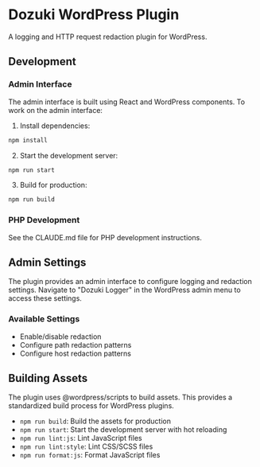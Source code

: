 # Dozuki WordPress Plugin

A logging and HTTP request redaction plugin for WordPress.

## Development

### Admin Interface

The admin interface is built using React and WordPress components. To work on the admin interface:

1. Install dependencies:

```bash
npm install
```

2. Start the development server:

```bash
npm run start
```

3. Build for production:

```bash
npm run build
```

### PHP Development

See the CLAUDE.md file for PHP development instructions.

## Admin Settings

The plugin provides an admin interface to configure logging and redaction settings. Navigate to "Dozuki Logger" in the WordPress admin menu to access these settings.

### Available Settings

- Enable/disable redaction
- Configure path redaction patterns
- Configure host redaction patterns

## Building Assets

The plugin uses @wordpress/scripts to build assets. This provides a standardized build process for WordPress plugins.

- `npm run build`: Build the assets for production
- `npm run start`: Start the development server with hot reloading
- `npm run lint:js`: Lint JavaScript files
- `npm run lint:style`: Lint CSS/SCSS files
- `npm run format:js`: Format JavaScript files

